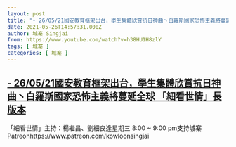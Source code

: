 ```yaml
---
layout: post
title: "- 26/05/21國安教育框架出台，學生集體欣賞抗日神曲丶白羅斯國家恐怖主義將蔓延全球 「細看世情」長版本"
date: 2021-05-26T14:57:31.000Z
author: 城寨 Singjai
from: https://www.youtube.com/watch?v=h38HU1H8zlY
tags: [ 城寨 ]
categories: [ 城寨 ]
---
```

<!--1622041051000-->
[- 26/05/21國安教育框架出台，學生集體欣賞抗日神曲丶白羅斯國家恐怖主義將蔓延全球 「細看世情」長版本](https://www.youtube.com/watch?v=h38HU1H8zlY)
------

<div>
「細看世情」主持：楊繼昌、劉細良逢星期三 8:00 ~ 9:00 pm支持城寨Patreonhttps://www.patreon.com/kowloonsingjai
</div>
